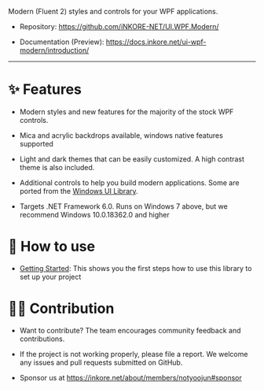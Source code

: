 Modern (Fluent 2) styles and controls for your WPF applications.

- Repository: https://github.com/iNKORE-NET/UI.WPF.Modern/

- Documentation (Preview): https://docs.inkore.net/ui-wpf-modern/introduction/


---

# ✨ Features

* Modern styles and new features for the majority of the stock WPF controls.
 
* Mica and acrylic backdrops available, windows native features supported

* Light and dark themes that can be easily customized. A high contrast theme is also included.

* Additional controls to help you build modern applications. Some are ported from the [Windows UI Library](https://github.com/microsoft/microsoft-ui-xaml).

* Targets .NET Framework 6.0. Runs on Windows 7 above, but we recommend Windows 10.0.18362.0 and higher



# 🤔 How to use

- [Getting Started](https://docs.inkore.net/ui-wpf-modern/onboarding): This shows you the first steps how to use this library to set up your project

# 🙋🏻‍ Contribution

- Want to contribute? The team encourages community feedback and contributions.

- If the project is not working properly, please file a report. We welcome any issues and pull requests submitted on GitHub.

- Sponsor us at https://inkore.net/about/members/notyoojun#sponsor
